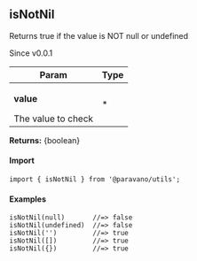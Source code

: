 <h2>isNotNil</h2>
<p>Returns true if the value is NOT null or undefined</p>
<p>Since v0.0.1</p>
<table>
      <thead>
      <tr>
        <th>Param</th>
        <th>Type</th></tr>
      </thead>
      <tbody><tr><td><p><b>value</b></p>The value to check</td><td>*</td></tr></tbody>
    </table><p><b>Returns:</b> {boolean}</p>
<h4>Import</h4>

```
import { isNotNil } from '@paravano/utils';
```

  <h4>Examples</h4>




```    
isNotNil(null)       //=> false
isNotNil(undefined)  //=> false
isNotNil('')         //=> true
isNotNil([])         //=> true
isNotNil({})         //=> true
```

    